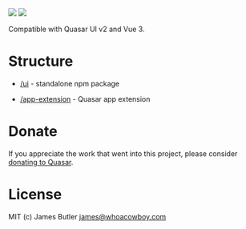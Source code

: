 <img src="https://img.shields.io/npm/v/quasar-ui-pinia-in-dev.svg?label=quasar-ui-pinia-in-dev">
<img src="https://img.shields.io/npm/v/quasar-app-extension-pinia-in-dev.svg?label=quasar-app-extension-pinia-in-dev">

Compatible with Quasar UI v2 and Vue 3.

# Structure
* [/ui](ui) - standalone npm package

* [/app-extension](app-extension) - Quasar app extension


# Donate
If you appreciate the work that went into this project, please consider [donating to Quasar](https://donate.quasar.dev).

# License
MIT (c) James Butler <james@whoacowboy.com>
